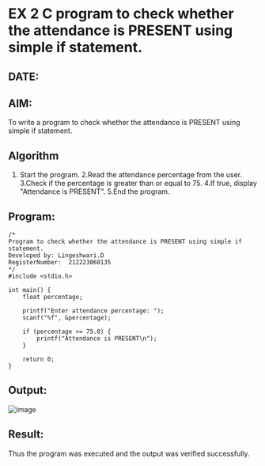 # EX 2 C program to check whether the attendance is PRESENT using simple if statement.
## DATE:
## AIM:
To write a program to check whether the attendance is PRESENT using simple if statement.

## Algorithm
1. Start the program.
2.Read the attendance percentage from the user.
3.Check if the percentage is greater than or equal to 75.
4.If true, display "Attendance is PRESENT".
5.End the program.
 

## Program:
```
/*
Program to check whether the attendance is PRESENT using simple if statement.
Developed by: Lingeshwari.D
RegisterNumber:  212223060135
*/
#include <stdio.h>

int main() {
    float percentage;

    printf("Enter attendance percentage: ");
    scanf("%f", &percentage);

    if (percentage >= 75.0) {
        printf("Attendance is PRESENT\n");
    }

    return 0;
}
```

## Output:
![image](https://github.com/user-attachments/assets/9d984e2e-a66e-4ca4-982d-7846818aa6ca)

## Result:
Thus the program was executed and the output was verified successfully.
